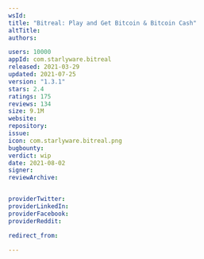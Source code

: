 ```yaml
---
wsId: 
title: "Bitreal: Play and Get Bitcoin & Bitcoin Cash"
altTitle: 
authors:

users: 10000
appId: com.starlyware.bitreal
released: 2021-03-29
updated: 2021-07-25
version: "1.3.1"
stars: 2.4
ratings: 175
reviews: 134
size: 9.1M
website: 
repository: 
issue: 
icon: com.starlyware.bitreal.png
bugbounty: 
verdict: wip
date: 2021-08-02
signer: 
reviewArchive:


providerTwitter: 
providerLinkedIn: 
providerFacebook: 
providerReddit: 

redirect_from:

---
```



